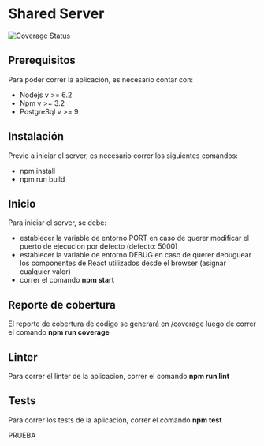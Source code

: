# Shared Server
<a href='https://coveralls.io/github/zaragozamartin91/taller2SharedServer?branch=confTravis'><img src='https://coveralls.io/repos/github/zaragozamartin91/taller2SharedServer/badge.svg?branch=confTravis' alt='Coverage Status' /></a>

## Prerequisitos
Para poder correr la aplicación, es necesario contar con:
* Nodejs v >= 6.2
* Npm v >= 3.2
* PostgreSql v >= 9

## Instalación
Previo a iniciar el server, es necesario correr los siguientes comandos:
* npm install
* npm run build

## Inicio
Para iniciar el server, se debe:
* establecer la variable de entorno PORT en caso de querer modificar el puerto de ejecucion por defecto (defecto: 5000)
* establecer la variable de entorno DEBUG en caso de querer debuguear los componentes de React utilizados desde el browser (asignar cualquier valor)
* correr el comando **npm start**

## Reporte de cobertura
El reporte de cobertura de código se generará en /coverage luego de correr el comando **npm run coverage**

## Linter
Para correr el linter de la aplicacion, correr el comando **npm run lint**

## Tests
Para correr los tests de la aplicación, correr el comando **npm test**


PRUEBA
